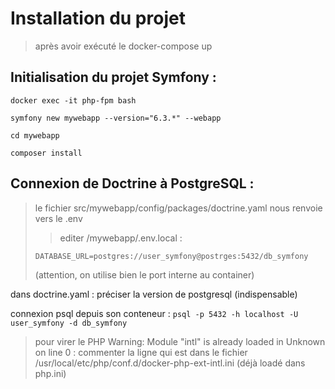 # Installation du projet

> après avoir exécuté le docker-compose up 

## Initialisation du projet Symfony : 

``docker exec -it php-fpm bash``

`` symfony new mywebapp --version="6.3.*" --webapp ``

`` cd mywebapp ``

`` composer install ``

## Connexion de Doctrine à PostgreSQL : 
> le fichier src/mywebapp/config/packages/doctrine.yaml nous renvoie vers le .env
>> editer /mywebapp/.env.local : 
> 
> `` DATABASE_URL=postgres://user_symfony@postrges:5432/db_symfony ``
> 
> (attention, on utilise bien le port interne au container)


dans doctrine.yaml : préciser la version de postgresql (indispensable)

connexion psql depuis son conteneur : ``psql -p 5432 -h localhost -U user_symfony -d db_symfony`` 

> pour virer le PHP Warning:  Module "intl" is already loaded in Unknown on line 0 : commenter la ligne qui est dans le fichier /usr/local/etc/php/conf.d/docker-php-ext-intl.ini  (déjà loadé dans php.ini)

